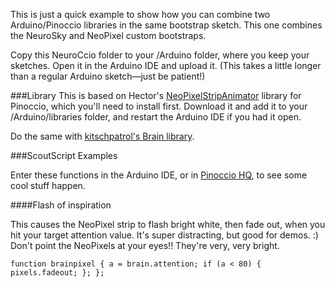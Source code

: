 This is just a quick example to show how you can combine two Arduino/Pinoccio libraries in the same bootstrap sketch. This one combines the NeuroSky and NeoPixel custom bootstraps.

Copy this NeuroCcio folder to your /Arduino folder, where you keep your sketches. Open it in the Arduino IDE and upload it. (This takes a little longer than a regular Arduino sketch—just be patient!)

###Library
This is based on Hector's [NeoPixelStripAnimator](https://github.com/urtubia/NeoPixelStripAnimator) library for Pinoccio, which you'll need to install first. Download it and add it to your /Arduino/libraries folder, and restart the Arduino IDE if you had it open.

Do the same with [kitschpatrol's Brain library](https://github.com/kitschpatrol/Brain).

###ScoutScript Examples

Enter these functions in the Arduino IDE, or in [Pinoccio HQ](http://hq.pinocc.io), to see some cool stuff happen.

####Flash of inspiration

This causes the NeoPixel strip to flash bright white, then fade out, when you hit your target attention value. It's super distracting, but good for demos. :)  
Don't point the NeoPixels at your eyes!! They're very, very bright.

`function brainpixel { a = brain.attention; if (a < 80) { pixels.fadeout; }; };`